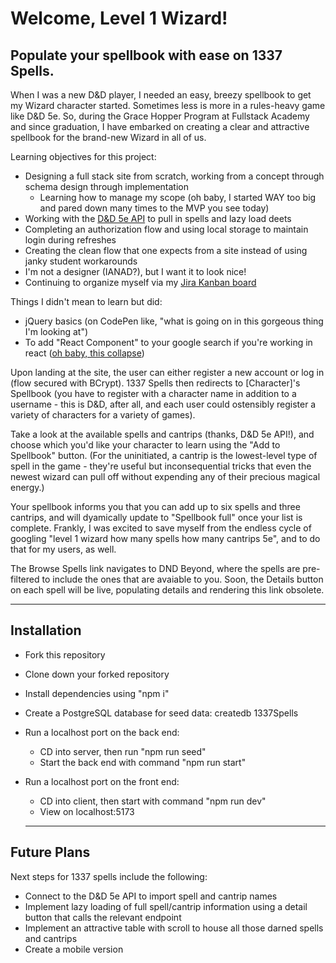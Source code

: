 # Welcome, Level 1 Wizard!

## Populate your spellbook with ease on 1337 Spells.

When I was a new D&D player, I needed an easy, breezy spellbook to get my Wizard character started. Sometimes less is more in a rules-heavy game like D&D 5e. So, during the Grace Hopper Program at Fullstack Academy and since graduation, I have embarked on creating a clear and attractive spellbook for the brand-new Wizard in all of us.

Learning objectives for this project:
+ Designing a full stack site from scratch, working from a concept through schema design through implementation
  + Learning how to manage my scope (oh baby, I started WAY too big and pared down many times to the MVP you see today)
+ Working with the [D&D 5e API](https://www.dnd5eapi.co/) to pull in spells and lazy load deets
+ Completing an authorization flow and using local storage to maintain login during refreshes
+ Creating the clean flow that one expects from a site instead of using janky student workarounds
+ I'm not a designer (IANAD?), but I want it to look nice!
+ Continuing to organize myself via  my [Jira Kanban board](https://adventure-party.atlassian.net/jira/software/projects/APS/boards/2)
  
Things I didn't mean to learn but did:
+ jQuery basics (on CodePen like, "what is going on in this gorgeous thing I'm looking at")
+ To add "React Component" to your google search if you're working in react ([oh baby, this collapse](https://github.com/glennflanagan/react-collapsible?tab=readme-ov-file#readme))

Upon landing at the site, the user can either register a new account or log in (flow secured with BCrypt). 1337 Spells then redirects to [Character]'s Spellbook (you have to register with a character name in addition to a username - this is D&D, after all, and each user could ostensibly register a variety of characters for a variety of games). 

Take a look at the available spells and cantrips (thanks, D&D 5e API!), and choose which you'd like your character to learn using the "Add to Spellbook" button. (For the uninitiated, a cantrip is the lowest-level type of spell in the game - they're useful but inconsequential tricks that even the newest wizard can pull off without expending any of their precious magical energy.)

Your spellbook informs you that you can add up to six spells and three cantrips, and will dyamically update to "Spellbook full" once your list is complete.  Frankly, I was excited to save myself from the endless cycle of googling "level 1 wizard how many spells how many cantrips 5e", and to do that for my users, as well.

The Browse Spells link navigates to DND Beyond, where the spells are pre-filtered to include the ones that are avaiable to you. Soon, the Details button on each spell will be live, populating details and rendering this link obsolete.

---
## Installation

+ Fork this repository
+ Clone down your forked repository
+ Install dependencies using "npm i"
+ Create a PostgreSQL database for seed data: createdb 1337Spells
+ Run a localhost port on the back end:
  + CD into server, then run "npm run seed"
  + Start the back end with command "npm run start"
+ Run a localhost port on the front end:
  + CD into client, then start with command "npm run dev"
  + View on localhost:5173

  ---
## Future Plans

Next steps for 1337 spells include the following:

- Connect to the D&D 5e API to import spell and cantrip names
- Implement lazy loading of full spell/cantrip information using a detail button that calls the relevant endpoint
- Implement an attractive table with scroll to house all those darned spells and cantrips
- Create a mobile version
